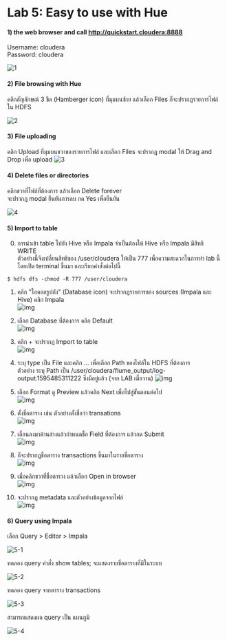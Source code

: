 # Lab 5: Easy to use with Hue

#### 1) the web browser and call http://quickstart.cloudera:8888  

Username: cloudera  
Password: cloudera  

![1](https://github.com/innosoft-mis/de/blob/master/lab/img/05/01.png)

#### 2) File browsing with Hue

คลิกสัญลักษณ์ 3 ขีด (Hamberger icon) ที่มุมบนซ้าย แล้วเลือก Files 
ก็จะปรากฎรายการไฟล์ใน HDFS

![2](https://github.com/innosoft-mis/de/blob/master/lab/img/05/02.png)
 
#### 3) File uploading 

คลิก Upload ที่มุมบนขวาของรายการไฟล์ และเลือก Files จะปรากฎ modal ให้ Drag and Drop เพื่อ upload
![3](https://github.com/innosoft-mis/de/blob/master/lab/img/05/03.png)
 
#### 4) Delete files or directories

คลิกขวาที่ไฟล์ที่ต้องการ แล้วเลือก Delete forever  
จะปรากฎ modal ยืนยันการลบ กด Yes เพื่อยืนยัน

![4](https://github.com/innosoft-mis/de/blob/master/lab/img/05/04.png)

#### 5) Import to table

0. การนำเข้า table ไปยัง Hive หรือ Impala จำเป็นต้องให้ Hive หรือ Impala มีสิทธิ WRITE  
ตัวอย่างนี้จึงเปลี่ยนสิทธิของ /user/cloudera ให้เป็น 777 เพื่อความสะดวกในการทำ lab นี้
โดยเปิด terminal ขึ้นมา และเรียกคำสั่งต่อไปนี้  
```
$ hdfs dfs -chmod -R 777 /user/cloudera
```

1. คลิก "ไอคอลรูปถัง" (Database icon) จะปรากฏรายการของ sources (Impala และ Hive) คลิก Impala  
![img](https://github.com/innosoft-mis/de/blob/master/lab/img/05/05_new_01.png)

2. เลือก Database ที่ต้องการ คลิก Default  
![img](https://github.com/innosoft-mis/de/blob/master/lab/img/05/05_new_02.png)

3. คลิก + จะปรากฎ Import to table  
![img](https://github.com/innosoft-mis/de/blob/master/lab/img/05/05_new_03.png)

4. ระบุ type เป็น File และคลิก ... เพื่อเลือก Path ของไฟล์ใน HDFS ที่ต้องการ  
ตัวอย่าง ระบุ Path เป็น /user/cloudera/flume_output/log-output.1595485311222 
ซึ่งมีอยู่แล้ว (จาก LAB เมื่อวาน)
![img](https://github.com/innosoft-mis/de/blob/master/lab/img/05/05_new_04.png)

5. เลือก Format ดู Preview แล้วคลิก Next เพื่อไปสู่ขั้นตอนต่อไป  
![img](https://github.com/innosoft-mis/de/blob/master/lab/img/05/05_new_05.png)

6. ตั้งชื่อตาราง เช่น ตัวอย่างตั้งชื่อว่า transations  
![img](https://github.com/innosoft-mis/de/blob/master/lab/img/05/05_new_06.png)

7. เลื่อนลงมาด้านล่างแล้วกำหนดชื่อ Field ที่ต้องการ แล้วกด Submit  
![img](https://github.com/innosoft-mis/de/blob/master/lab/img/05/05_new_07.png)

8. ก็จะปรากฎชื่อตาราง transactions ขึ้นมาในรายชื่อตาราง  
![img](https://github.com/innosoft-mis/de/blob/master/lab/img/05/05_new_08.png)

9. เมื่อคลิกขวาที่ชื่อตาราง แล้วเลือก Open in browser  
![img](https://github.com/innosoft-mis/de/blob/master/lab/img/05/05_new_09.png)

10. จะปรากฎ metadata และตัวอย่างข้อมูลจากไฟล์  
![img](https://github.com/innosoft-mis/de/blob/master/lab/img/05/05_new_10.png)

#### 6) Query using Impala

เลือก Query > Editor > Impala

![5-1](https://github.com/innosoft-mis/de/blob/master/lab/img/05/05-1.png)

ทดลอง query คำสั่ง show tables; จะแสดงรายชื่อตารางที่มีในระบบ  

![5-2](https://github.com/innosoft-mis/de/blob/master/lab/img/05/05-2.png)

ทดลอง query จากตาราง transactions 

![5-3](https://github.com/innosoft-mis/de/blob/master/lab/img/05/05-3.png)

สามารถแสดงผล query เป็น แผนภูมิ

![5-4](https://github.com/innosoft-mis/de/blob/master/lab/img/05/05-4.png)
 
 
